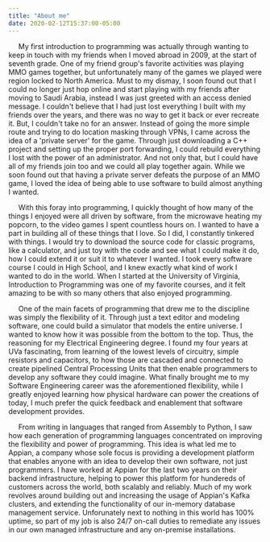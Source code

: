 ```yaml
---
title: "About me"
date: 2020-02-12T15:37:00-05:00
---
```


&nbsp;&nbsp;&nbsp;&nbsp;&nbsp;My first introduction to programming was actually
through wanting to keep in touch with my friends when I moved abroad in 2009,
at the start of seventh grade. One of my friend group's favorite activities was
playing MMO games together, but unfortunately many of the games we played were
region locked to North America. Must to my dismay, I soon found out that I
could no longer just hop online and start playing with my friends after moving
to Saudi Arabia, instead I was just greeted with an access denied message. I
couldn't believe that I had just lost everything I built with my friends over
the years, and there was no way to get it back or ever recreate it. But, I
couldn't take no for an answer. Instead of going the more simple route and
trying to do location masking through VPNs, I came across the idea of a
'private server' for the game. Through just downloading a C++ project and
setting up the proper port forwarding, I could rebuild everything I lost with
the power of an administrator. And not only that, but I could have all of my
friends join too and we could all play together again. While we soon found out
that having a private server defeats the purpose of an MMO game, I loved the
idea of being able to use software to build almost anything I wanted.

&nbsp;&nbsp;&nbsp;&nbsp;&nbsp;With this foray into programming, I quickly
thought of how many of the things I enjoyed were all driven by software, from
the microwave heating my popcorn, to the video games I spent countless hours
on. I wanted to have a part in building all of these things that I love. So I
did, I constantly tinkered with things. I would try to download the source code
for classic programs, like a calculator, and just toy with the code and see
what I could make it do, how I could extend it or suit it to whatever I wanted. I took every software course I could in High School, and I knew exactly what kind of work I wanted to do in the world. When I started at the University of Virginia, Introduction to Programming was one of my favorite courses, and it felt amazing to be with so many others that also enjoyed programming.

&nbsp;&nbsp;&nbsp;&nbsp;&nbsp;One of the main facets of programming that drew
me to the discipline was simply the flexibility of it. Through just a text
editor and modeling software, one could build a simulator that models the
entire universe. I wanted to know how it was possible from the bottom to the
top. Thus, the reasoning for my Electrical Engineering degree. I found my four
years at UVa fascinating, from learning of the lowest levels of circuitry,
simple resistors and capacitors, to how those are cascaded and connected to
create pipelined Central Processing Units that then enable programmers to
develop any software they could imagine. What finally brought me to my Software
Engineering career was the aforementioned flexibility, while I greatly enjoyed
learning how physical hardware can power the creations of today, I much prefer
the quick feedback and enablement that software development provides.

&nbsp;&nbsp;&nbsp;&nbsp;&nbsp;From writing in languages that ranged from
Assembly to Python, I saw how each generation of programming languages
concentrated on improving the flexibility and power of programming. This idea
is what led me to Appian, a company whose sole focus is providing a development
platform that enables anyone with an idea to develop their own software, not
just programmers. I have worked at Appian for the last two years on their
backend infrastructure, helping to power this platform for hundereds of
customers across the world, both scalably and reliably. Much of my work
revolves around building out and increasing the usage of Appian's Kafka
clusters, and extending the functionality of our in-memory database management
service. Unforunately next to nothing in this world has 100% uptime, so part of
my job is also 24/7 on-call duties to remediate any issues in our own managed
infrastructure and any on-premise installations.
